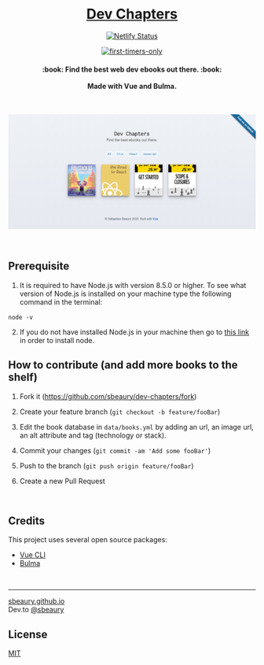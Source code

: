 <h1 align="center">
  <br>
  <a href="https://github.com/sbeaury/dev-chapters">
  <br>
 Dev Chapters
  <br>
</h1>

<div align="center">

[![Netlify Status](https://api.netlify.com/api/v1/badges/91dcd4fe-24f4-4051-b1a2-5e2795ae6aca/deploy-status)](https://app.netlify.com/sites/dev-chapters/deploys)

[![first-timers-only](https://img.shields.io/badge/first--timers--only-friendly-blue.svg?style=flat-square)](https://www.firsttimersonly.com/)

</div>

<h4 align="center">
 :book: Find the best web dev ebooks out there. :book:
  <br><br>
  Made with Vue and Bulma.
</h4>

<br>

![Demo preview](/demo-images/demo-screenshot-1.png)

<br>

## Prerequisite

1. It is required to have Node.js with version 8.5.0 or higher. To see what version of Node.js is installed on your machine type the following command in the terminal:

```
node -v
```

2. If you do not have installed Node.js in your machine then go to [this link](https://nodejs.org/en/download/) in order to install node.

## How to contribute (and add more books to the shelf)

1. Fork it (<https://github.com/sbeaury/dev-chapters/fork>)

2. Create your feature branch (`git checkout -b feature/fooBar`)

3. Edit the book database in `data/books.yml` by adding an url, an image url, an alt attribute and tag (technology or stack).

4. Commit your changes (`git commit -am 'Add some fooBar'`)

5. Push to the branch (`git push origin feature/fooBar`)

6. Create a new Pull Request

<br>

## Credits

This project uses several open source packages:

- <a href="https://cli.vuejs.org/" target="_blank">Vue CLI</a>
- <a href="https://bulma.io/" target="_blank">Bulma</a>

<br>

---

[sbeaury.github.io](https://www.sbeaury.github.io)
<br>
Dev.to [@sbeaury](https://dev.to/sbeaury)

## License

[MIT](https://github.com/salomonelli/best-resume-ever/blob/master/LICENCE.md)
